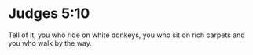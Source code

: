 # Judges 5:10

Tell of it, you who ride on white donkeys, you who sit on rich carpets and you who walk by the way.
